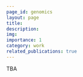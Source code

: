 ```yaml
---
page_id: genomics
layout: page
title: 
description: 
img: 
importance: 1
category: work
related_publications: true
---
```


TBA
